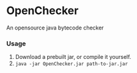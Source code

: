 # OpenChecker
An opensource java bytecode checker

### Usage
1. Download a prebuilt jar, or compile it yourself.
2. `java -jar OpenChecker.jar path-to-jar.jar`
